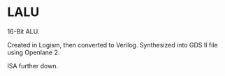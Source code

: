 # LALU

16-Bit ALU. 

Created in Logism, then converted to Verilog.
Synthesized into GDS II file using Openlane 2.

ISA further down.